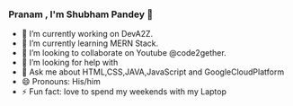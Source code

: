 ### Pranam , I'm Shubham Pandey 👋

- 🔭 I’m currently working on DevA2Z.
- 🌱 I’m currently learning MERN Stack.
- 👯 I’m looking to collaborate on Youtube @code2gether.
- 🤔 I’m looking for help with 
- 💬 Ask me about HTML,CSS,JAVA,JavaScript and GoogleCloudPlatform
- 😄 Pronouns: His/him
- ⚡ Fun fact: love to spend my weekends with my Laptop

